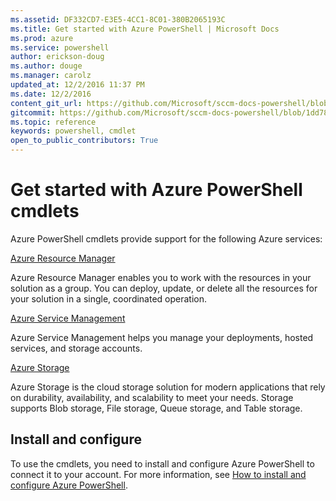 ```yaml
---
ms.assetid: DF332CD7-E3E5-4CC1-8C01-380B2065193C
ms.title: Get started with Azure PowerShell | Microsoft Docs
ms.prod: azure
ms.service: powershell
author: erickson-doug
ms.author: douge
ms.manager: carolz
updated_at: 12/2/2016 11:37 PM
ms.date: 12/2/2016
content_git_url: https://github.com/Microsoft/sccm-docs-powershell/blob/master/sccm-cmdlets/ConfigurationManager/index.md
gitcommit: https://github.com/Microsoft/sccm-docs-powershell/blob/1dd788968246a784bb1a226fb5a6939bdada69a4/sccm-cmdlets/ConfigurationManager/index.md
ms.topic: reference
keywords: powershell, cmdlet
open_to_public_contributors: True
---
```


# Get started with Azure PowerShell cmdlets

Azure PowerShell cmdlets provide support for the following Azure services:

[Azure Resource Manager](https://docs.microsoft.com/en-us/powershell/resourcemanager/)

Azure Resource Manager enables you to work with the resources in your solution as a group.
You can deploy, update, or delete all the resources for your solution in a single, coordinated operation.


[Azure Service Management](https://docs.microsoft.com/en-us/powershell/servicemanagement/)

Azure Service Management helps you manage your deployments, hosted services, and storage accounts.


[Azure Storage](https://docs.microsoft.com/en-us/powershell/storage/)

Azure Storage is the cloud storage solution for modern applications that rely on durability, availability, and scalability to meet your needs.
Storage supports Blob storage, File storage, Queue storage, and Table storage.


## Install and configure

To use the cmdlets, you need to install and configure Azure PowerShell to connect it to your account. For more information, see [How to install and configure Azure PowerShell](https://azure.microsoft.com/en-us/documentation/articles/powershell-install-configure/).
